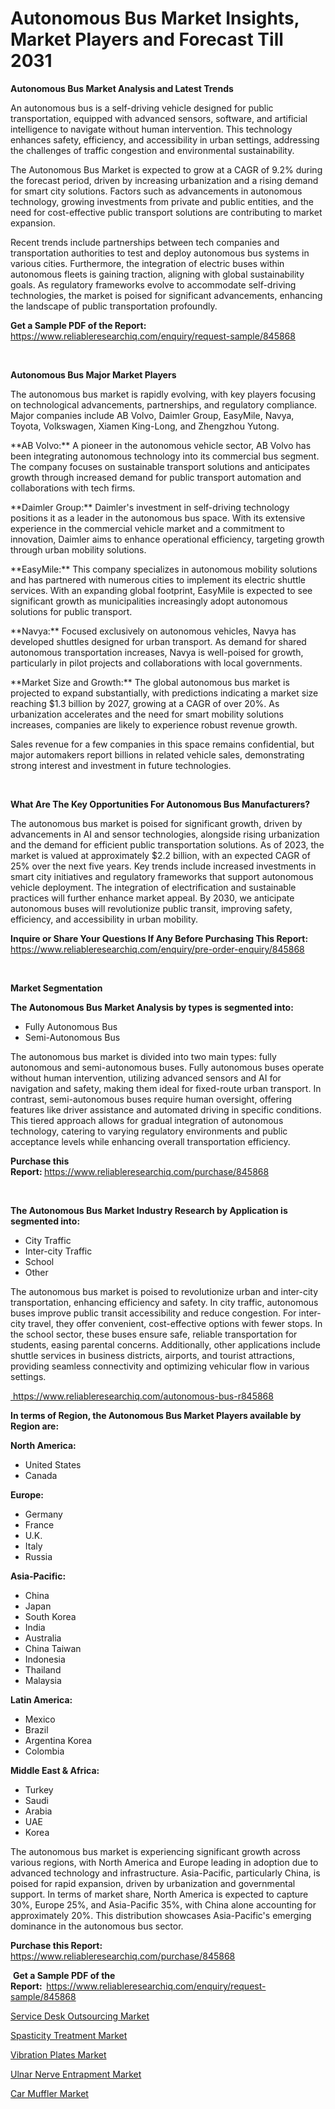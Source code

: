 <p><h1>Autonomous Bus Market Insights, Market Players and Forecast Till 2031</h1></p><p><strong>Autonomous Bus Market Analysis and Latest Trends</strong></p>
<p><p>An autonomous bus is a self-driving vehicle designed for public transportation, equipped with advanced sensors, software, and artificial intelligence to navigate without human intervention. This technology enhances safety, efficiency, and accessibility in urban settings, addressing the challenges of traffic congestion and environmental sustainability.</p><p>The Autonomous Bus Market is expected to grow at a CAGR of 9.2% during the forecast period, driven by increasing urbanization and a rising demand for smart city solutions. Factors such as advancements in autonomous technology, growing investments from private and public entities, and the need for cost-effective public transport solutions are contributing to market expansion. </p><p>Recent trends include partnerships between tech companies and transportation authorities to test and deploy autonomous bus systems in various cities. Furthermore, the integration of electric buses within autonomous fleets is gaining traction, aligning with global sustainability goals. As regulatory frameworks evolve to accommodate self-driving technologies, the market is poised for significant advancements, enhancing the landscape of public transportation profoundly.</p></p>
<p><strong>Get a Sample PDF of the Report:&nbsp;</strong> <a href="https://www.reliableresearchiq.com/enquiry/request-sample/845868?utm_campaign=1117&utm_medium=2&utm_source=Github&utm_content=ia&utm_term=02112024&utm_id=autonomous-bus">https://www.reliableresearchiq.com/enquiry/request-sample/845868</a></p>
<p>&nbsp;</p>
<p><strong>Autonomous Bus Major Market Players</strong></p>
<p><p>The autonomous bus market is rapidly evolving, with key players focusing on technological advancements, partnerships, and regulatory compliance. Major companies include AB Volvo, Daimler Group, EasyMile, Navya, Toyota, Volkswagen, Xiamen King-Long, and Zhengzhou Yutong.</p><p>**AB Volvo:** A pioneer in the autonomous vehicle sector, AB Volvo has been integrating autonomous technology into its commercial bus segment. The company focuses on sustainable transport solutions and anticipates growth through increased demand for public transport automation and collaborations with tech firms.</p><p>**Daimler Group:** Daimler's investment in self-driving technology positions it as a leader in the autonomous bus space. With its extensive experience in the commercial vehicle market and a commitment to innovation, Daimler aims to enhance operational efficiency, targeting growth through urban mobility solutions.</p><p>**EasyMile:** This company specializes in autonomous mobility solutions and has partnered with numerous cities to implement its electric shuttle services. With an expanding global footprint, EasyMile is expected to see significant growth as municipalities increasingly adopt autonomous solutions for public transport.</p><p>**Navya:** Focused exclusively on autonomous vehicles, Navya has developed shuttles designed for urban transport. As demand for shared autonomous transportation increases, Navya is well-poised for growth, particularly in pilot projects and collaborations with local governments.</p><p>**Market Size and Growth:** The global autonomous bus market is projected to expand substantially, with predictions indicating a market size reaching $1.3 billion by 2027, growing at a CAGR of over 20%. As urbanization accelerates and the need for smart mobility solutions increases, companies are likely to experience robust revenue growth. </p><p>Sales revenue for a few companies in this space remains confidential, but major automakers report billions in related vehicle sales, demonstrating strong interest and investment in future technologies.</p></p>
<p>&nbsp;</p>
<p><strong>What Are The Key Opportunities For Autonomous Bus Manufacturers?</strong></p>
<p><p>The autonomous bus market is poised for significant growth, driven by advancements in AI and sensor technologies, alongside rising urbanization and the demand for efficient public transportation solutions. As of 2023, the market is valued at approximately $2.2 billion, with an expected CAGR of 25% over the next five years. Key trends include increased investments in smart city initiatives and regulatory frameworks that support autonomous vehicle deployment. The integration of electrification and sustainable practices will further enhance market appeal. By 2030, we anticipate autonomous buses will revolutionize public transit, improving safety, efficiency, and accessibility in urban mobility.</p></p>
<p><strong>Inquire or Share Your Questions If Any Before Purchasing This Report:</strong> <a href="https://www.reliableresearchiq.com/enquiry/pre-order-enquiry/845868?utm_campaign=1117&utm_medium=2&utm_source=Github&utm_content=ia&utm_term=02112024&utm_id=autonomous-bus">https://www.reliableresearchiq.com/enquiry/pre-order-enquiry/845868</a></p>
<p>&nbsp;</p>
<p><strong>Market Segmentation</strong></p>
<p><strong>The Autonomous Bus Market Analysis by types is segmented into:</strong></p>
<p><ul><li>Fully Autonomous Bus</li><li>Semi-Autonomous Bus</li></ul></p>
<p><p>The autonomous bus market is divided into two main types: fully autonomous and semi-autonomous buses. Fully autonomous buses operate without human intervention, utilizing advanced sensors and AI for navigation and safety, making them ideal for fixed-route urban transport. In contrast, semi-autonomous buses require human oversight, offering features like driver assistance and automated driving in specific conditions. This tiered approach allows for gradual integration of autonomous technology, catering to varying regulatory environments and public acceptance levels while enhancing overall transportation efficiency.</p></p>
<p><strong>Purchase this Report:&nbsp;</strong><a href="https://www.reliableresearchiq.com/purchase/845868?utm_campaign=1117&utm_medium=2&utm_source=Github&utm_content=ia&utm_term=02112024&utm_id=autonomous-bus">https://www.reliableresearchiq.com/purchase/845868</a></p>
<p>&nbsp;</p>
<p><strong>The Autonomous Bus Market Industry Research by Application is segmented into:</strong></p>
<p><ul><li>City Traffic</li><li>Inter-city Traffic</li><li>School</li><li>Other</li></ul></p>
<p><p>The autonomous bus market is poised to revolutionize urban and inter-city transportation, enhancing efficiency and safety. In city traffic, autonomous buses improve public transit accessibility and reduce congestion. For inter-city travel, they offer convenient, cost-effective options with fewer stops. In the school sector, these buses ensure safe, reliable transportation for students, easing parental concerns. Additionally, other applications include shuttle services in business districts, airports, and tourist attractions, providing seamless connectivity and optimizing vehicular flow in various settings.</p></p>
<p><a href="https://www.reliableresearchiq.com/autonomous-bus-r845868?utm_campaign=1117&utm_medium=2&utm_source=Github&utm_content=ia&utm_term=02112024&utm_id=autonomous-bus">&nbsp;https://www.reliableresearchiq.com/autonomous-bus-r845868</a></p>
<p><strong>In terms of Region, the Autonomous Bus Market Players available by Region are:</strong></p>
<p>
    <p> <strong> North America: </strong>
        <ul>
            <li>United States</li>
            <li>Canada</li>
        </ul>
        </p> 
    <p> <strong> Europe: </strong>
        <ul>
            <li>Germany</li>
            <li>France</li>
            <li>U.K.</li>
            <li>Italy</li>
            <li>Russia</li>
        </ul>
        </p> 
    <p> <strong> Asia-Pacific: </strong>
        <ul>
            <li>China</li>
            <li>Japan</li>
            <li>South Korea</li>
            <li>India</li>
            <li>Australia</li>
            <li>China Taiwan</li>
            <li>Indonesia</li>
            <li>Thailand</li>
            <li>Malaysia</li>
        </ul>
        </p> 
    <p> <strong> Latin America: </strong>
        <ul>
            <li>Mexico</li>
            <li>Brazil</li>
            <li>Argentina Korea</li>
            <li>Colombia</li>
        </ul>
        </p> 
    <p> <strong> Middle East & Africa: </strong>
        <ul>
            <li>Turkey</li>
            <li>Saudi</li>
            <li>Arabia</li>
            <li>UAE</li>
            <li>Korea</li>
        </ul>
    </p>
    </p>
<p><p>The autonomous bus market is experiencing significant growth across various regions, with North America and Europe leading in adoption due to advanced technology and infrastructure. Asia-Pacific, particularly China, is poised for rapid expansion, driven by urbanization and governmental support. In terms of market share, North America is expected to capture 30%, Europe 25%, and Asia-Pacific 35%, with China alone accounting for approximately 20%. This distribution showcases Asia-Pacific's emerging dominance in the autonomous bus sector.</p></p>
<p><strong>Purchase this Report: </strong><a href="https://www.reliableresearchiq.com/purchase/845868?utm_campaign=1117&utm_medium=2&utm_source=Github&utm_content=ia&utm_term=02112024&utm_id=autonomous-bus">https://www.reliableresearchiq.com/purchase/845868</a></p>
<p>&nbsp;<strong>Get a Sample PDF of the Report:&nbsp;&nbsp;</strong><a href="https://www.reliableresearchiq.com/enquiry/request-sample/845868?utm_campaign=1117&utm_medium=2&utm_source=Github&utm_content=ia&utm_term=02112024&utm_id=autonomous-bus">https://www.reliableresearchiq.com/enquiry/request-sample/845868</a></p>
<p><strong></strong></p>
<p><p><a href="https://www.linkedin.com/pulse/insights-service-desk-outsourcing-market-players-size-geographical-wmzvc?utm_campaign=1117&utm_medium=2&utm_source=Github&utm_content=ia&utm_term=02112024&utm_id=autonomous-bus">Service Desk Outsourcing Market</a></p><p><a href="https://issuu.com/reportprime-2/docs/spasticity-treatment-market-size-20_7d497cdf39490d?utm_campaign=1117&utm_medium=2&utm_source=Github&utm_content=ia&utm_term=02112024&utm_id=autonomous-bus">Spasticity Treatment Market</a></p><p><a href="https://www.linkedin.com/pulse/vibration-plates-market-overview-global-trends-future-edd6c?utm_campaign=1117&utm_medium=2&utm_source=Github&utm_content=ia&utm_term=02112024&utm_id=autonomous-bus">Vibration Plates Market</a></p><p><a href="https://issuu.com/reportprime-2/docs/ulnar-nerve-entrapment-market-size-_914ab847c60f7f?utm_campaign=1117&utm_medium=2&utm_source=Github&utm_content=ia&utm_term=02112024&utm_id=autonomous-bus">Ulnar Nerve Entrapment Market</a></p><p><a href="https://github.com/cairotmbrowne3cq/Market-Research-Report-List-1/blob/main/car-muffler-market.md?utm_campaign=1117&utm_medium=2&utm_source=Github&utm_content=ia&utm_term=02112024&utm_id=autonomous-bus">Car Muffler Market</a></p></p>